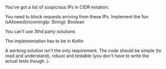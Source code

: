 You've got a list of suspicious IPs in CIDR notation. 

You need to block requests arriving from these IPs. Implement the  fun isAllowed(incomingIp: String): Boolean

You can't use 3thd party solutions



The implementation has to be in Kotlin



A working solution isn't the only requirement. The code should be simple (to read and understand), robust and testable (you don't have to write the actual tests though..).
